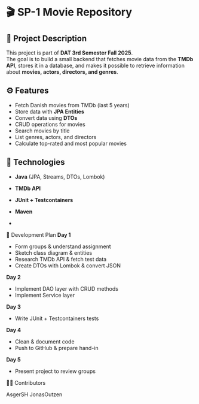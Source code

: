 # 🎬 SP-1 Movie Repository  

## 📌 Project Description  
This project is part of **DAT 3rd Semester Fall 2025**.  
The goal is to build a small backend that fetches movie data from the **TMDb API**, stores it in a database, and makes it possible to retrieve information about **movies, actors, directors, and genres**.  

## ⚙️ Features  
- Fetch Danish movies from TMDb (last 5 years)  
- Store data with **JPA Entities**  
- Convert data using **DTOs**  
- CRUD operations for movies  
- Search movies by title  
- List genres, actors, and directors  
- Calculate top-rated and most popular movies  

## 🧪 Technologies  
- **Java** (JPA, Streams, DTOs, Lombok)  
- **TMDb API**  
- **JUnit + Testcontainers**  
- **Maven**

- 
📅 Development Plan
**Day 1**

- Form groups & understand assignment
- Sketch class diagram & entities
- Research TMDb API & fetch test data
- Create DTOs with Lombok & convert JSON

**Day 2**

- Implement DAO layer with CRUD methods
- Implement Service layer

**Day 3**

- Write JUnit + Testcontainers tests

**Day 4**

- Clean & document code
- Push to GitHub & prepare hand-in

**Day 5**

- Present project to review groups

👨‍💻 Contributors

AsgerSH
JonasOutzen
